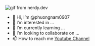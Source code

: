 ![gif from nerdy.dev](https://media.giphy.com/media/dzaUX7CAG0Ihi/giphy.gif)

- 👋 Hi, I’m @phuongnam0907
- 👀 I’m interested in ...
- 🌱 I’m currently learning ...
- 💞️ I’m looking to collaborate on ...
- 📫 How to reach me [Youtube Channel](https://www.youtube.com/channel/UCLi7lD_wIj-qsab32HuSxGg)

<!---
phuongnam0907/phuongnam0907 is a ✨ special ✨ repository because its `README.md` (this file) appears on your GitHub profile.
You can click the Preview link to take a look at your changes.
--->
